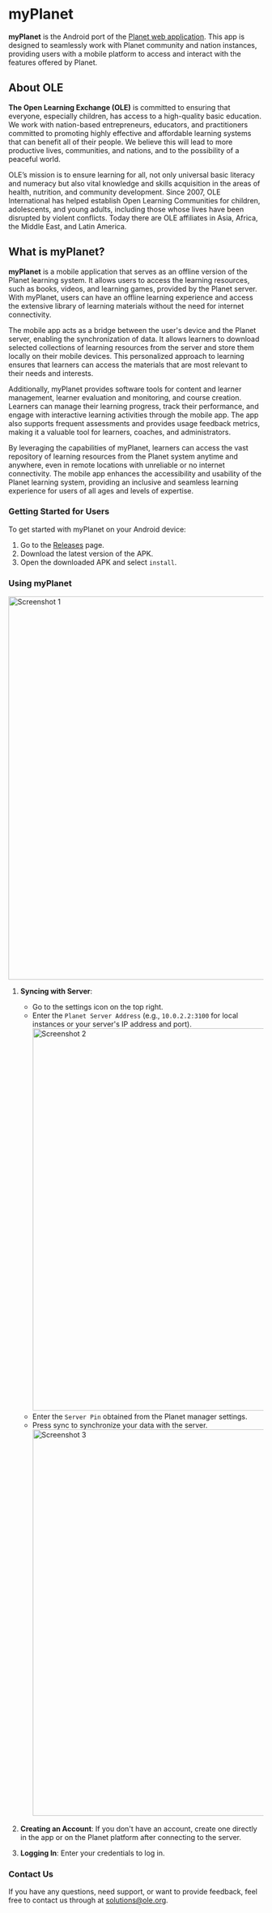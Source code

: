 # myPlanet

**myPlanet** is the Android port of the [Planet web application](https://github.com/open-learning-exchange/planet). This app is designed to seamlessly work with Planet community and nation instances, providing users with a mobile platform to access and interact with the features offered by Planet.

## About OLE

**The Open Learning Exchange (OLE)** is committed to ensuring that everyone, especially children, has access to a high-quality basic education. We work with nation-based entrepreneurs, educators, and practitioners committed to promoting highly effective and affordable learning systems that can benefit all of their people. We believe this will lead to more productive lives, communities, and nations, and to the possibility of a peaceful world.

OLE’s mission is to ensure learning for all, not only universal basic literacy and numeracy but also vital knowledge and skills acquisition in the areas of health, nutrition, and community development. Since 2007, OLE International has helped establish Open Learning Communities for children, adolescents, and young adults, including those whose lives have been disrupted by violent conflicts. Today there are OLE affiliates in Asia, Africa, the Middle East, and Latin America.

## What is myPlanet?

**myPlanet** is a mobile application that serves as an offline version of the Planet learning system. It allows users to access the learning resources, such as books, videos, and learning games, provided by the Planet server. With myPlanet, users can have an offline learning experience and access the extensive library of learning materials without the need for internet connectivity.

The mobile app acts as a bridge between the user's device and the Planet server, enabling the synchronization of data. It allows learners to download selected collections of learning resources from the server and store them locally on their mobile devices. This personalized approach to learning ensures that learners can access the materials that are most relevant to their needs and interests.

Additionally, myPlanet provides software tools for content and learner management, learner evaluation and monitoring, and course creation. Learners can manage their learning progress, track their performance, and engage with interactive learning activities through the mobile app. The app also supports frequent assessments and provides usage feedback metrics, making it a valuable tool for learners, coaches, and administrators.

By leveraging the capabilities of myPlanet, learners can access the vast repository of learning resources from the Planet system anytime and anywhere, even in remote locations with unreliable or no internet connectivity. The mobile app enhances the accessibility and usability of the Planet learning system, providing an inclusive and seamless learning experience for users of all ages and levels of expertise.


### Getting Started for Users

To get started with myPlanet on your Android device:

1.  Go to the [Releases](https://github.com/open-learning-exchange/myplanet/releases) page.
2.  Download the latest version of the APK.
3.  Open the downloaded APK and select `install`.

### Using myPlanet

<img width="757" alt="Screenshot 1" src="https://user-images.githubusercontent.com/2836302/64419353-439ef300-d08c-11e9-8e78-40d086b251df.png"> 

1.  **Syncing with Server**:

    -   Go to the settings icon on the top right.
    -   Enter the `Planet Server Address` (e.g., `10.0.2.2:3100` for local instances or your server's IP address and port).
        <img width="755" alt="Screenshot 2" src="https://user-images.githubusercontent.com/2836302/64419358-46014d00-d08c-11e9-9c7c-dfb28ca2ef26.png">
    -   Enter the `Server Pin` obtained from the Planet manager settings.
    -   Press sync to synchronize your data with the server.
        <img width="763" alt="Screenshot 3" src="https://user-images.githubusercontent.com/2836302/64419366-4d285b00-d08c-11e9-9770-740ce5ad278b.png">
2.  **Creating an Account**: If you don't have an account, create one directly in the app or on the Planet platform after connecting to the server.
3.  **Logging In**: Enter your credentials to log in.


### Contact Us

If you have any questions, need support, or want to provide feedback, feel free to contact us through at solutions@ole.org.